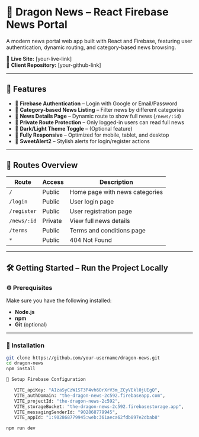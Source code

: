 # 🐉 Dragon News – React Firebase News Portal

A modern news portal web app built with React and Firebase, featuring user authentication, dynamic routing, and category-based news browsing.

🔗 **Live Site:** [your-live-link]  
📁 **Client Repository:** [your-github-link]

---

## 🌟 Features

- 🔐 **Firebase Authentication** – Login with Google or Email/Password  
- 📰 **Category-based News Listing** – Filter news by different categories  
- 📄 **News Details Page** – Dynamic route to show full news (`/news/:id`)  
- 🔐 **Private Route Protection** – Only logged-in users can read full news  
- 🌙 **Dark/Light Theme Toggle** – (Optional feature)  
- 📱 **Fully Responsive** – Optimized for mobile, tablet, and desktop  
- 🎉 **SweetAlert2** – Stylish alerts for login/register actions  

---

## 🧭 Routes Overview

| Route         | Access   | Description                        |
|---------------|----------|------------------------------------|
| `/`           | Public   | Home page with news categories     |
| `/login`      | Public   | User login page                    |
| `/register`   | Public   | User registration page             |
| `/news/:id`   | Private  | View full news details             |
| `/terms`      | Public   | Terms and conditions page          |
| `*`           | Public   | 404 Not Found                      |

---

## 🛠️ Getting Started – Run the Project Locally

### ⚙️ Prerequisites

Make sure you have the following installed:

- **Node.js**
- **npm**
- **Git** (optional)

---

### 🚀 Installation

```bash
git clone https://github.com/your-username/dragon-news.git
cd dragon-news
npm install

🔐 Setup Firebase Configuration

   VITE_apiKey: "AIzaSyCzW1ST3P4vh6OrXrV3m_ZCyVEkl0jUEgQ",
   VITE_authDomain: "the-dragon-news-2c592.firebaseapp.com",
   VITE_projectId: "the-dragon-news-2c592",
   VITE_storageBucket: "the-dragon-news-2c592.firebasestorage.app",
   VITE_messagingSenderId: "902868779945",
   VITE_appId: "1:902868779945:web:361aeca62fdb897e2dbab8"

npm run dev

